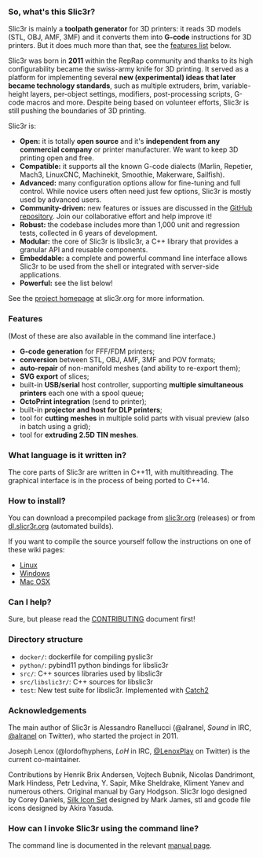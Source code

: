 ### So, what's this Slic3r?

Slic3r is mainly a **toolpath generator** for 3D printers: it reads 3D models (STL, OBJ, AMF, 3MF) and it converts them into **G-code** instructions for 3D printers. But it does much more than that, see the [features list](#features) below.

Slic3r was born in **2011** within the RepRap community and thanks to its high configurability became the swiss-army knife for 3D printing. It served as a platform for implementing several **new (experimental) ideas that later became technology standards**, such as multiple extruders, brim, variable-height layers, per-object settings, modifiers, post-processing scripts, G-code macros and more. Despite being based on volunteer efforts, Slic3r is still pushing the boundaries of 3D printing.

Slic3r is:

* **Open:** it is totally **open source** and it's **independent from any commercial company** or printer manufacturer. We want to keep 3D printing open and free.
* **Compatible:** it supports all the known G-code dialects (Marlin, Repetier, Mach3, LinuxCNC, Machinekit, Smoothie, Makerware, Sailfish).
* **Advanced:** many configuration options allow for fine-tuning and full control. While novice users often need just few options, Slic3r is mostly used by advanced users.
* **Community-driven:** new features or issues are discussed in the [GitHub repository](https://github.com/slic3r/Slic3r/issues). Join our collaborative effort and help improve it!
* **Robust:** the codebase includes more than 1,000 unit and regression tests, collected in 6 years of development.
* **Modular:** the core of Slic3r is libslic3r, a C++ library that provides a granular API and reusable components.
* **Embeddable:** a complete and powerful command line interface allows Slic3r to be used from the shell or integrated with server-side applications.
* **Powerful:** see the list below!

See the [project homepage](https://slic3r.org/) at slic3r.org for more information.

### <a name="features"></a>Features

(Most of these are also available in the command line interface.)

* **G-code generation** for FFF/FDM printers;
* **conversion** between STL, OBJ, AMF, 3MF and POV formats;
* **auto-repair** of non-manifold meshes (and ability to re-export them);
* **SVG export** of slices;
* built-in **USB/serial** host controller, supporting **multiple simultaneous printers** each one with a spool queue;
* **OctoPrint integration** (send to printer);
* built-in **projector and host for DLP printers**;
* tool for **cutting meshes** in multiple solid parts with visual preview (also in batch using a grid);
* tool for **extruding 2.5D TIN meshes**.

### What language is it written in?

The core parts of Slic3r are written in C++11, with multithreading. The graphical interface is in the process of being ported to C++14.

### How to install?

You can download a precompiled package from [slic3r.org](https://slic3r.org/) (releases) or from [dl.slicr3r.org](https://dl.slic3r.org/dev/) (automated builds).

If you want to compile the source yourself follow the instructions on one of these wiki pages:
* [Linux](https://github.com/slic3r/Slic3r/wiki/Running-Slic3r-from-git-on-GNU-Linux)
* [Windows](https://github.com/slic3r/Slic3r/wiki/Running-Slic3r-from-git-on-Windows)
* [Mac OSX](https://github.com/slic3r/Slic3r/wiki/Running-Slic3r-from-git-on-OS-X)

### Can I help?

Sure, but please read the
[CONTRIBUTING](https://github.com/slic3r/Slic3r/blob/master/.github/CONTRIBUTING.md)
document first!

### Directory structure

* `docker/`: dockerfile for compiling pyslic3r
* `python/`: pybind11 python bindings for libslic3r
* `src/`: C++ sources libraries used by libslic3r
* `src/libslic3r/`: C++ sources for libslic3r
* `test`: New test suite for libslic3r. Implemented with [Catch2](https://github.com/catchorg/Catch2)

### Acknowledgements

The main author of Slic3r is Alessandro Ranellucci (@alranel, *Sound* in IRC, [@alranel](http://twitter.com/alranel) on Twitter), who started the project in 2011.

Joseph Lenox (@lordofhyphens, *LoH* in IRC, [@LenoxPlay](http://twitter.com/LenoxPlay) on Twitter) is the current co-maintainer.

Contributions by Henrik Brix Andersen, Vojtech Bubnik, Nicolas Dandrimont, Mark Hindess, Petr Ledvina, Y. Sapir, Mike Sheldrake, Kliment Yanev and numerous others. Original manual by Gary Hodgson. Slic3r logo designed by Corey Daniels, <a href="http://www.famfamfam.com/lab/icons/silk/">Silk Icon Set</a> designed by Mark James, stl and gcode file icons designed by Akira Yasuda.

### How can I invoke Slic3r using the command line?

The command line is documented in the relevant [manual page](https://manual.slic3r.org/advanced/command-line).
